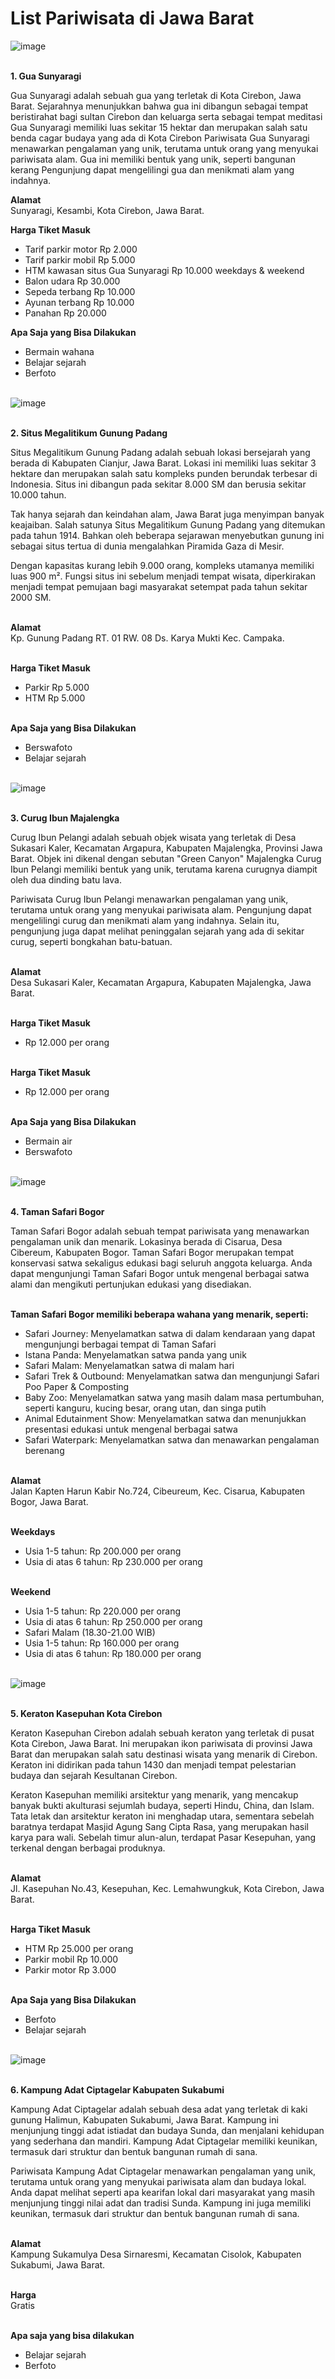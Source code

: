 # List Pariwisata di Jawa Barat

![image](https://github.com/Shalrizky/Analisis-Pariwisata-Gamification/assets/94629349/de3e9d9d-bee7-4594-a3f1-58e1c3ac3181)

<br> **1. Gua Sunyaragi** <br>

Gua Sunyaragi adalah sebuah gua yang terletak di Kota Cirebon, Jawa Barat. Sejarahnya menunjukkan bahwa gua ini dibangun sebagai tempat beristirahat bagi sultan Cirebon dan keluarga serta sebagai tempat meditasi
Gua Sunyaragi memiliki luas sekitar 15 hektar dan merupakan salah satu benda cagar budaya yang ada di Kota Cirebon
Pariwisata Gua Sunyaragi menawarkan pengalaman yang unik, terutama untuk orang yang menyukai pariwisata alam. Gua ini memiliki bentuk yang unik, seperti bangunan kerang
Pengunjung dapat mengelilingi gua dan menikmati alam yang indahnya.

**Alamat** <br>
Sunyaragi, Kesambi, Kota Cirebon, Jawa Barat.

**Harga Tiket Masuk** <br>
- Tarif parkir motor Rp 2.000
- Tarif parkir mobil Rp 5.000
- HTM kawasan situs Gua Sunyaragi Rp 10.000 weekdays & weekend
- Balon udara Rp 30.000
- Sepeda terbang Rp 10.000
- Ayunan terbang Rp 10.000
- Panahan Rp 20.000

**Apa Saja yang Bisa Dilakukan** <br>
- Bermain wahana
- Belajar sejarah
- Berfoto

<br>![image](https://github.com/Shalrizky/Analisis-Pariwisata-Gamification/assets/94629349/3415cd5c-88ce-45ab-801d-c2072d6066a3)

<br> **2. Situs Megalitikum Gunung Padang** <br>

Situs Megalitikum Gunung Padang adalah sebuah lokasi bersejarah yang berada di Kabupaten Cianjur, Jawa Barat.
Lokasi ini memiliki luas sekitar 3 hektare dan merupakan salah satu kompleks punden berundak terbesar di Indonesia.
Situs ini dibangun pada sekitar 8.000 SM dan berusia sekitar 10.000 tahun.<br>

Tak hanya sejarah dan keindahan alam, Jawa Barat juga menyimpan banyak keajaiban. Salah satunya Situs Megalitikum Gunung Padang yang ditemukan pada tahun 1914.
Bahkan oleh beberapa sejarawan menyebutkan gunung ini sebagai situs tertua di dunia mengalahkan Piramida Gaza di Mesir.<br>

Dengan kapasitas kurang lebih 9.000 orang, kompleks utamanya memiliki luas 900 m². Fungsi situs ini sebelum menjadi tempat wisata, 
diperkirakan menjadi tempat pemujaan bagi masyarakat setempat pada tahun sekitar 2000 SM.

<br>**Alamat**<br>
Kp. Gunung Padang RT. 01 RW. 08 Ds. Karya Mukti Kec. Campaka.

<br> **Harga Tiket Masuk**
- Parkir Rp 5.000
- HTM Rp 5.000

<br>**Apa Saja yang Bisa Dilakukan**
- Berswafoto
- Belajar sejarah

<br>![image](https://github.com/Shalrizky/Analisis-Pariwisata-Gamification/assets/94629349/66fe90da-9f09-4827-bead-2080a158b286)

<br> **3. Curug Ibun Majalengka**<br>

Curug Ibun Pelangi adalah sebuah objek wisata yang terletak di Desa Sukasari Kaler, Kecamatan Argapura, Kabupaten Majalengka, Provinsi Jawa Barat. 
Objek ini dikenal dengan sebutan "Green Canyon" Majalengka Curug Ibun Pelangi memiliki bentuk yang unik, terutama karena curugnya diampit oleh dua dinding batu lava.<br>

Pariwisata Curug Ibun Pelangi menawarkan pengalaman yang unik, terutama untuk orang yang menyukai pariwisata alam. Pengunjung dapat mengelilingi curug dan menikmati alam yang indahnya.
Selain itu, pengunjung juga dapat melihat peninggalan sejarah yang ada di sekitar curug, seperti bongkahan batu-batuan.

<br>**Alamat**<br>
Desa Sukasari Kaler, Kecamatan Argapura, Kabupaten Majalengka, Jawa Barat.

<br>**Harga Tiket Masuk**<br>
- Rp 12.000 per orang

<br> **Harga Tiket Masuk** <br>
- Rp 12.000 per orang

<br>**Apa Saja yang Bisa Dilakukan**<br>
- Bermain air
- Berswafoto

<br>![image](https://github.com/Shalrizky/Analisis-Pariwisata-Gamification/assets/94629349/73c62381-e33c-417d-961b-9925be7be404)

<br>**4. Taman Safari Bogor**<br>

Taman Safari Bogor adalah sebuah tempat pariwisata yang menawarkan pengalaman unik dan menarik. Lokasinya berada di Cisarua, Desa Cibereum, Kabupaten Bogor.
Taman Safari Bogor merupakan tempat konservasi satwa sekaligus edukasi bagi seluruh anggota keluarga. Anda dapat mengunjungi Taman Safari Bogor untuk mengenal berbagai 
satwa alami dan mengikuti pertunjukan edukasi yang disediakan.

<br>**Taman Safari Bogor memiliki beberapa wahana yang menarik, seperti:**<br>
- Safari Journey: Menyelamatkan satwa di dalam kendaraan yang dapat mengunjungi berbagai tempat di Taman Safari
- Istana Panda: Menyelamatkan satwa panda yang unik
- Safari Malam: Menyelamatkan satwa di malam hari
- Safari Trek & Outbound: Menyelamatkan satwa dan mengunjungi Safari Poo Paper & Composting
- Baby Zoo: Menyelamatkan satwa yang masih dalam masa pertumbuhan, seperti kanguru, kucing besar, orang utan, dan singa putih
- Animal Edutainment Show: Menyelamatkan satwa dan menunjukkan presentasi edukasi untuk mengenal berbagai satwa
- Safari Waterpark: Menyelamatkan satwa dan menawarkan pengalaman berenang

<br>**Alamat**<br>
Jalan Kapten Harun Kabir No.724, Cibeureum, Kec. Cisarua, Kabupaten Bogor, Jawa Barat.

<br>**Weekdays**<br>
- Usia 1-5 tahun: Rp 200.000 per orang
- Usia di atas 6 tahun: Rp 230.000 per orang

<br>**Weekend**<br>
- Usia 1-5 tahun: Rp 220.000 per orang
- Usia di atas 6 tahun: Rp 250.000 per orang
- Safari Malam (18.30-21.00 WIB)
- Usia 1-5 tahun: Rp 160.000 per orang
- Usia di atas 6 tahun: Rp 180.000 per orang

<br> ![image](https://github.com/Shalrizky/Analisis-Pariwisata-Gamification/assets/94629349/904747e9-f545-45a5-8527-ded807122915)

<br> **5. Keraton Kasepuhan Kota Cirebon**<br>

Keraton Kasepuhan Cirebon adalah sebuah keraton yang terletak di pusat Kota Cirebon, Jawa Barat. Ini merupakan ikon pariwisata di provinsi 
Jawa Barat dan merupakan salah satu destinasi wisata yang menarik di Cirebon. Keraton ini didirikan pada tahun 1430 dan menjadi tempat 
pelestarian budaya dan sejarah Kesultanan Cirebon.<br>

Keraton Kasepuhan memiliki arsitektur yang menarik, yang mencakup banyak bukti akulturasi sejumlah budaya, seperti Hindu, China, dan Islam. 
Tata letak dan arsitektur keraton ini menghadap utara, sementara sebelah baratnya terdapat Masjid Agung Sang Cipta Rasa, yang merupakan hasil karya para wali.
Sebelah timur alun-alun, terdapat Pasar Kesepuhan, yang terkenal dengan berbagai produknya.

<br>**Alamat**<br>
Jl. Kasepuhan No.43, Kesepuhan, Kec. Lemahwungkuk, Kota Cirebon, Jawa Barat.

<br> **Harga Tiket Masuk** <br>
- HTM Rp 25.000 per orang
- Parkir mobil Rp 10.000
- Parkir motor Rp 3.000

<br>**Apa Saja yang Bisa Dilakukan**<br>
- Berfoto
- Belajar sejarah

<br> ![image](https://github.com/Shalrizky/Analisis-Pariwisata-Gamification/assets/94629349/4bee015e-f912-40ba-8545-fc0d5bba286e)

<br> **6. Kampung Adat Ciptagelar Kabupaten Sukabumi** <br>

Kampung Adat Ciptagelar adalah sebuah desa adat yang terletak di kaki gunung Halimun, Kabupaten Sukabumi, Jawa Barat. Kampung ini menjunjung tinggi adat istiadat 
dan budaya Sunda, dan menjalani kehidupan yang sederhana dan mandiri. Kampung Adat Ciptagelar memiliki keunikan, 
termasuk dari struktur dan bentuk bangunan rumah di sana.<br>

Pariwisata Kampung Adat Ciptagelar menawarkan pengalaman yang unik, terutama untuk orang yang menyukai pariwisata alam dan budaya lokal. Anda dapat melihat seperti apa kearifan 
lokal dari masyarakat yang masih menjunjung tinggi nilai adat dan tradisi Sunda. Kampung ini juga memiliki keunikan, termasuk dari struktur dan bentuk bangunan rumah di sana.

<br>**Alamat**<br>
Kampung Sukamulya Desa Sirnaresmi, Kecamatan Cisolok, Kabupaten Sukabumi, Jawa Barat.

<br>**Harga**<br>
Gratis

<br>**Apa saja yang bisa dilakukan**<br>
- Belajar sejarah
- Berfoto



